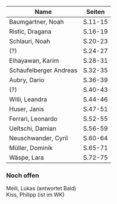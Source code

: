 |   Name             |  Seiten  |
| ------------------ | -------- |
| Baumgartner, Noah  | S.11-15  |
| Ristic, Dragana    | S.16-19  |
| Schlauri, Noah     | S.20-23  |
| (?)   | S.24-27  | 
| Elhayawan, Karim   | S.28-31  |
| Schaufelberger Andreas | S.32-35  |
| Aubry, Dario  | S.36-39  |
| (?)| S.40-43  |
| Willi, Leandra  | S.44-46  |
| Huser, Janis  | S.47-51  |
| Ferrari, Leonardo  | S.52-55  |
| Ueltschi, Damian   | S.56-59  |
| Neuschwander, Cyril | S.60-64  |
| Müller, Dominik  | S.65-71  |
| Wäspe, Lara  | S.72-75  |

### Noch offen
Meili, Lukas (antwortet Bald)  
Kiss, Philipp (ist im WK)
